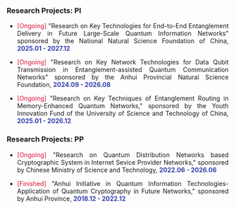 ### Research Projects: PI

- <p style="text-align:justify"><span style="color: crimson;">[Ongoing]</span> "Research on Key Technologies for End-to-End Entanglement Delivery in Future Large-Scale Quantum Information Networks" sponsored by the National Natural Science Foundation of China, <span  style="color: #323fac; font-weight: bold;">2025.01 - 2027.12</span></p>

- <p style="text-align:justify"><span style="color: crimson;">[Ongoing]</span> "Research on Key Network Technologies for Data Qubit Transmission in Entanglement-assisted Quantum Communication Networks" sponsored by the Anhui Provincial Natural Science Foundation, <span style="color: #323fac; font-weight: bold;">2024.09 - 2026.08</span></p>

- <p style="text-align:justify"><span style="color: crimson;">[Ongoing]</span> "Research on Key Techniques of Entanglement Routing in Memory-Enhanced Quantum Networks," sponsored by the Youth Innovation Fund of the University of Science and Technology of China, <span style="color: #323fac; font-weight: bold;">2025.01 - 2026.12</span></p>

### Research Projects: PP

- <p style="text-align:justify"><span style="color: crimson;">[Ongoing]</span> "Research on Quantum Distribution Networks based Cryptographic System in Internet Sevice Provider Networks," sponsored by Chinese Ministry of Science and Technology, <span style="color: #323fac; font-weight: bold;">2022.06 - 2026.06</span></p>

- <p style="text-align:justify"><span style="color: crimson;">[Finished]</span> "Anhui Initiative in Quantum Information Technologies-Application of Quantum Cryptography in Future Networks," sponsored by Anhui Province, <span style="color: #323fac; font-weight: bold;">2018.12 - 2022.12</span></p>
